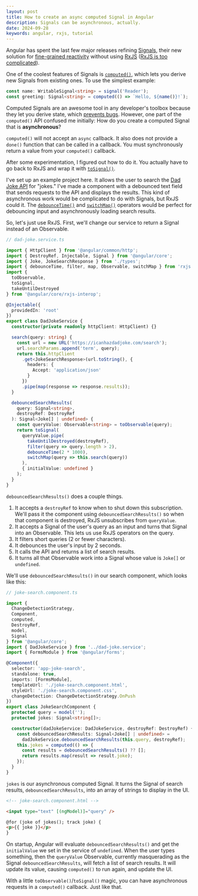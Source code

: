 ```yaml
---
layout: post
title: How to create an async computed Signal in Angular
description: Signals can be asynchronous, actually.
date: 2024-09-28
keywords: angular, rxjs, tutorial
---
```


<script>
  import {base} from '$app/paths';
</script>

Angular has spent the last few major releases refining [Signals](https://angular.dev/guide/signal), their new solution for [fine-grained reactivity](https://docs.solidjs.com/advanced-concepts/fine-grained-reactivity) without using [RxJS](https://rxjs.dev/) ([RxJS is too complicated]({base}/blog/svelte-from-angular-perspective-for-angular#no-rxjs)).

One of the coolest features of Signals is [`computed()`](https://angular.dev/guide/signals#computed-signals), which lets you derive new Signals from existing ones. To use the simplest example:

```typescript
const name: WritableSignal<string> = signal('Reader');
const greeting: Signal<string> = computed(() => `Hello, ${name()}!`);
```

Computed Signals are an awesome tool in any developer's toolbox because they let you derive state, which [prevents bugs]({base}/blog/computed-state-is-great). However, one part of the `computed()` API confused me initially: How do you create a computed Signal that is **asynchronous**?

`computed()` will not accept an `async` callback. It also does not provide a `done()` function that can be called in a callback. You must synchronously return a value from your `computed()` callback.

After some experimentation, I figured out how to do it. You actually have to go back to RxJS and wrap it with [`toSignal()`](https://angular.dev/guide/signals/rxjs-interop#tosignal).

I've set up an example project here. It allows the user to search the [Dad Joke API](https://icanhazdadjoke.com/api) for "jokes." I've made a component with a debounced text field that sends requests to the API and displays the results. This kind of asynchronous work would be complicated to do with Signals, but RxJS could it. The [`debounceTime()`](https://rxjs.dev/api/operators/debounceTime) and [`switchMap()`](https://rxjs.dev/api/index/function/switchMapTo) operators would be perfect for debouncing input and asynchronously loading search results.

So, let's just use RxJS. First, we'll change our service to return a Signal instead of an Observable.

```typescript
// dad-joke.service.ts

import { HttpClient } from '@angular/common/http';
import { DestroyRef, Injectable, Signal } from '@angular/core';
import { Joke, JokeSearchResponse } from './types';
import { debounceTime, filter, map, Observable, switchMap } from 'rxjs';
import {
  toObservable,
  toSignal,
  takeUntilDestroyed
} from '@angular/core/rxjs-interop';

@Injectable({
  providedIn: 'root'
})
export class DadJokeService {
  constructor(private readonly httpClient: HttpClient) {}

  search(query: string) {
    const url = new URL('https://icanhazdadjoke.com/search');
    url.searchParams.append('term', query);
    return this.httpClient
      .get<JokeSearchResponse>(url.toString(), {
        headers: {
          Accept: 'application/json'
        }
      })
      .pipe(map(response => response.results));
  }

  debouncedSearchResults(
    query: Signal<string>,
    destroyRef: DestroyRef
  ): Signal<Joke[] | undefined> {
    const queryValue: Observable<string> = toObservable(query);
    return toSignal(
      queryValue.pipe(
        takeUntilDestroyed(destroyRef),
        filter(query => query.length > 2),
        debounceTime(2 * 1000),
        switchMap(query => this.search(query))
      ),
      { initialValue: undefined }
    );
  }
}
```

`debouncedSearchResults()` does a couple things.

1. It accepts a `destroyRef` to know when to shut down this subscription. We'll pass it the component using `debouncedSearchResults()` so when that component is destroyed, RxJS unsubscribes from `queryValue`.
2. It accepts a Signal of the user's query as an input and turns that Signal into an Observable. This lets us use RxJS operators on the query.
3. It filters short queries (2 or fewer characters).
4. It debounces the user's input by 2 seconds.
5. It calls the API and returns a list of search results.
6. It turns all that Observable work into a Signal whose value is `Joke[]` or `undefined`.

We'll use `debouncedSearchResults()` in our search component, which looks like this:

```typescript
// joke-search.component.ts

import {
  ChangeDetectionStrategy,
  Component,
  computed,
  DestroyRef,
  model,
  Signal
} from '@angular/core';
import { DadJokeService } from '../dad-joke.service';
import { FormsModule } from '@angular/forms';

@Component({
  selector: 'app-joke-search',
  standalone: true,
  imports: [FormsModule],
  templateUrl: './joke-search.component.html',
  styleUrl: './joke-search.component.css',
  changeDetection: ChangeDetectionStrategy.OnPush
})
export class JokeSearchComponent {
  protected query = model('');
  protected jokes: Signal<string[]>;

  constructor(dadJokeService: DadJokeService, destroyRef: DestroyRef) {
    const debouncedSearchResults: Signal<Joke[] | undefined> =
      dadJokeService.debouncedSearchResults(this.query, destroyRef);
    this.jokes = computed(() => {
      const results = debouncedSearchResults() ?? [];
      return results.map(result => result.joke);
    });
  }
}
```

`jokes` is our asynchronous computed Signal. It turns the Signal of search results, `debouncedSearchResults`, into an array of strings to display in the UI.

```html
<!-- joke-search.component.html -->

<input type="text" [(ngModel)]="query" />

@for (joke of jokes(); track joke) {
<p>{{ joke }}</p>
}
```

On startup, Angular will evaluate `debouncedSearchResults()` and get the `initialValue` we set in the service of `undefined`. When the user types something, then the `queryValue` Observable, currently masquerading as the Signal `debouncedSearchResults`, will fetch a list of search results. It will update its value, causing `computed()` to run again, and update the UI.

With a little `toObservable()`/`toSignal()` magic, you can have asynchronous requests in a `computed()` callback. Just like that.
